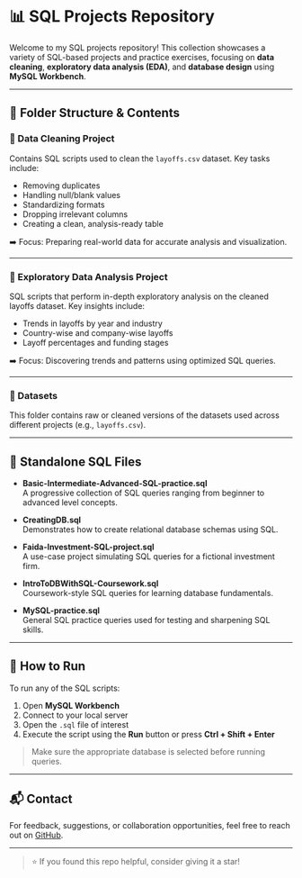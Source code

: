 # 📊 SQL Projects Repository

Welcome to my SQL projects repository! This collection showcases a variety of SQL-based projects and practice exercises, focusing on **data cleaning**, **exploratory data analysis (EDA)**, and **database design** using **MySQL Workbench**.

---

## 📁 Folder Structure & Contents

### 📂 Data Cleaning Project
Contains SQL scripts used to clean the `layoffs.csv` dataset. Key tasks include:
- Removing duplicates
- Handling null/blank values
- Standardizing formats
- Dropping irrelevant columns
- Creating a clean, analysis-ready table

➡️ Focus: Preparing real-world data for accurate analysis and visualization.

---

### 📂 Exploratory Data Analysis Project
SQL scripts that perform in-depth exploratory analysis on the cleaned layoffs dataset. Key insights include:
- Trends in layoffs by year and industry
- Country-wise and company-wise layoffs
- Layoff percentages and funding stages

➡️ Focus: Discovering trends and patterns using optimized SQL queries.

---

### 📂 Datasets
This folder contains raw or cleaned versions of the datasets used across different projects (e.g., `layoffs.csv`).

---

## 📄 Standalone SQL Files

- **Basic-Intermediate-Advanced-SQL-practice.sql**  
  A progressive collection of SQL queries ranging from beginner to advanced level concepts.

- **CreatingDB.sql**  
  Demonstrates how to create relational database schemas using SQL.

- **Faida-Investment-SQL-project.sql**  
  A use-case project simulating SQL queries for a fictional investment firm.

- **IntroToDBWithSQL-Coursework.sql**  
  Coursework-style SQL queries for learning database fundamentals.

- **MySQL-practice.sql**  
  General SQL practice queries used for testing and sharpening SQL skills.

---

## 🚀 How to Run

To run any of the SQL scripts:

1. Open **MySQL Workbench**
2. Connect to your local server
3. Open the `.sql` file of interest
4. Execute the script using the **Run** button or press **Ctrl + Shift + Enter**

> Make sure the appropriate database is selected before running queries.

---

## 📬 Contact

For feedback, suggestions, or collaboration opportunities, feel free to reach out on [GitHub](https://github.com/Markwema86).

---

> ⭐ If you found this repo helpful, consider giving it a star!
